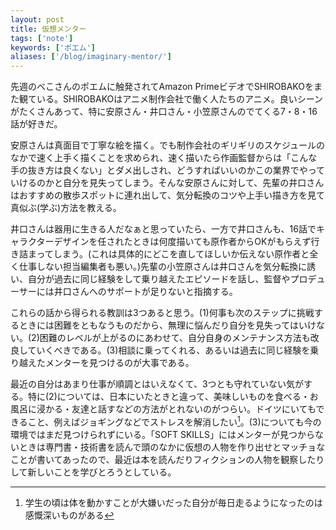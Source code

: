```yaml
---
layout: post
title: 仮想メンター
tags: ['note']
keywords: ['ポエム']
aliases: ['/blog/imaginary-mentor/']
---
```


先週のべこさんのポエムに触発されてAmazon PrimeビデオでSHIROBAKOをまた観ている。SHIROBAKOはアニメ制作会社で働く人たちのアニメ。良いシーンがたくさんあって、特に安原さん・井口さん・小笠原さんのでてくる7・8・16話が好きだ。

安原さんは真面目で丁寧な絵を描く。でも制作会社のギリギリのスケジュールのなかで速く上手く描くことを求められ、速く描いたら作画監督からは「こんな手の抜き方は良くない」とダメ出しされ、どうすればいいのかこの業界でやっていけるのかと自分を見失ってしまう。そんな安原さんに対して、先輩の井口さんはおすすめの散歩スポットに連れ出して、気分転換のコツや上手い描き方を見て真似ぶ(学ぶ)方法を教える。

井口さんは器用に生きる人だなぁと思っていたら、一方で井口さんも、16話でキャラクターデザインを任されたときは何度描いても原作者からOKがもらえず行き詰まってしまう。(これは具体的にどこを直してほしいか伝えない原作者と全く仕事しない担当編集者も悪い。)先輩の小笠原さんは井口さんを気分転換に誘い、自分が過去に同じ経験をして乗り越えたエピソードを話し、監督やプロデューサーには井口さんへのサポートが足りないと指摘する。

これらの話から得られる教訓は3つあると思う。(1)何事も次のステップに挑戦するときには困難をともなうものだから、無理に悩んだり自分を見失ってはいけない。(2)困難のレベルが上がるのにあわせて、自分自身のメンテナンス方法も改良していくべきである。(3)相談に乗ってくれる、あるいは過去に同じ経験を乗り越えたメンターを見つけるのが大事である。

最近の自分はあまり仕事が順調とはいえなくて、3つとも守れていない気がする。特に(2)については、日本にいたときと違って、美味しいものを食べる・お風呂に浸かる・友達と話すなどの方法がとれないのがつらい。ドイツにいてもできること、例えばジョギングなどでストレスを解消したい[^1]。(3)についても今の環境ではまだ見つけられずにいる。「SOFT SKILLS」にはメンターが見つからないときは専門書・技術書を読んで頭のなかに仮想の人物を作り出せとマッチョなことが書いてあったので、最近は本を読んだりフィクションの人物を観察したりして新しいことを学びとろうとしている。

[^1]: 学生の頃は体を動かすことが大嫌いだった自分が毎日走るようになったのは感慨深いものがある
